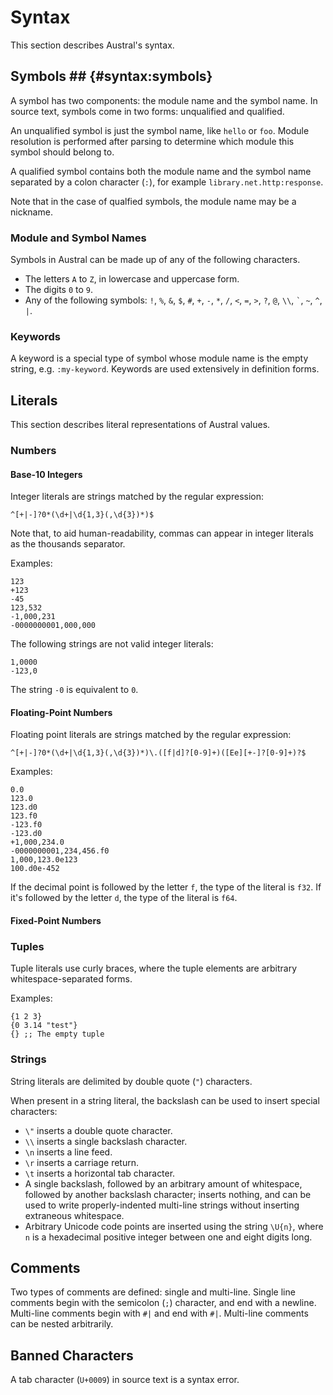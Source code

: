 # Syntax

This section describes Austral's syntax.

## Symbols ## {#syntax:symbols}

A symbol has two components: the module name and the symbol name. In source
text, symbols come in two forms: unqualified and qualified.

An unqualified symbol is just the symbol name, like `hello` or `foo`. Module
resolution is performed after parsing to determine which module this symbol
should belong to.

A qualified symbol contains both the module name and the symbol name separated
by a colon character (`:`), for example `library.net.http:response`.

Note that in the case of qualfied symbols, the module name may be a nickname.

### Module and Symbol Names

Symbols in Austral can be made up of any of the following characters.

- The letters `A` to `Z`, in lowercase and uppercase form.
- The digits `0` to `9`.
- Any of the following symbols: `!`, `%`, `&`, `$`, `#`, `+`, `-`, `*`, `/`,
  `<`, `=`, `>`, `?`, `@`, `\\`, `` ` ``, `~`, `^`, `|`.

### Keywords

A keyword is a special type of symbol whose module name is the empty string,
e.g. `:my-keyword`. Keywords are used extensively in definition forms.

## Literals

This section describes literal representations of Austral values.

### Numbers

#### Base-10 Integers

Integer literals are strings matched by the regular expression:

```
^[+|-]?0*(\d+|\d{1,3}(,\d{3})*)$
```

Note that, to aid human-readability, commas can appear in integer literals as
the thousands separator.

Examples:

```
123
+123
-45
123,532
-1,000,231
-0000000001,000,000
```

The following strings are not valid integer literals:

```
1,0000
-123,0
```

The string `-0` is equivalent to `0`.

#### Floating-Point Numbers

Floating point literals are strings matched by the regular expression:

```
^[+|-]?0*(\d+|\d{1,3}(,\d{3})*)\.([f|d]?[0-9]+)([Ee][+-]?[0-9]+)?$
```

Examples:

```
0.0
123.0
123.d0
123.f0
-123.f0
-123.d0
+1,000,234.0
-0000000001,234,456.f0
1,000,123.0e123
100.d0e-452
```

If the decimal point is followed by the letter `f`, the type of the literal is
`f32`. If it's followed by the letter `d`, the type of the literal is `f64`.

#### Fixed-Point Numbers

### Tuples

Tuple literals use curly braces, where the tuple elements are arbitrary
whitespace-separated forms.

Examples:

```
{1 2 3}
{0 3.14 "test"}
{} ;; The empty tuple
```

### Strings

String literals are delimited by double quote (`"`) characters.

When present in a string literal, the backslash can be used to insert special
characters:

- `\"` inserts a double quote character.
- `\\` inserts a single backslash character.
- `\n` inserts a line feed.
- `\r` inserts a carriage return.
- `\t` inserts a horizontal tab character.
- A single backslash, followed by an arbitrary amount of whitespace, followed by
  another backslash character; inserts nothing, and can be used to write
  properly-indented multi-line strings without inserting extraneous whitespace.
- Arbitrary Unicode code points are inserted using the string `\U{n}`, where `n`
  is a hexadecimal positive integer between one and eight digits long.

## Comments

Two types of comments are defined: single and multi-line. Single line comments
begin with the semicolon (`;`) character, and end with a newline. Multi-line
comments begin with `#|` and end with `#|`. Multi-line comments can be nested
arbitrarily.

## Banned Characters

A tab character (`U+0009`) in source text is a syntax error.
